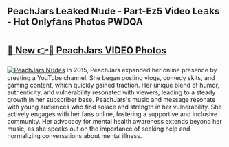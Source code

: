 ## PeachJars Le𝚊ked N𝚞de - Part-Ez5 Video Le𝚊ks - Hot Onlyf𝚊ns Photos PWDQA

# <h2><a href="http://ac50748.deff.icu/?id=PeachJars">🔗 New 👉🔴 PeachJars VIDEO Photos</a></h2>

[![PeachJars N𝚞des](https://i.imgur.com/rIISA9y.gif)](http://ac50748.deff.icu/?id=PeachJars)
In 2015, PeachJars expanded her online presence by creating a YouTube channel. She began posting vlogs, comedy skits, and gaming content, which quickly gained traction. Her unique blend of humor, authenticity, and vulnerability resonated with viewers, leading to a steady growth in her subscriber base. PeachJars's music and message resonate with young audiences who find solace and strength in her vulnerability. She actively engages with her fans online, fostering a supportive and inclusive community. Her advocacy for mental health awareness extends beyond her music, as she speaks out on the importance of seeking help and normalizing conversations about mental illness.
